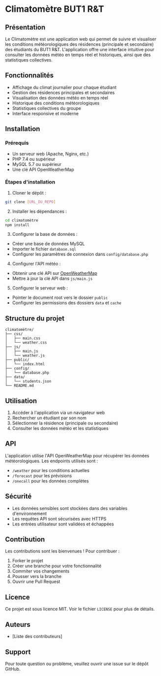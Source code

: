 # Climatomètre BUT1 R&T

## Présentation
Le Climatomètre est une application web qui permet de suivre et visualiser les conditions météorologiques des résidences (principale et secondaire) des étudiants du BUT1 R&T. L'application offre une interface intuitive pour consulter les données météo en temps réel et historiques, ainsi que des statistiques collectives.

## Fonctionnalités
- Affichage du climat journalier pour chaque étudiant
- Gestion des résidences principales et secondaires
- Visualisation des données météo en temps réel
- Historique des conditions météorologiques
- Statistiques collectives du groupe
- Interface responsive et moderne

## Installation

### Prérequis
- Un serveur web (Apache, Nginx, etc.)
- PHP 7.4 ou supérieur
- MySQL 5.7 ou supérieur
- Une clé API OpenWeatherMap

### Étapes d'installation
1. Cloner le dépôt :
```bash
git clone [URL_DU_REPO]
```

2. Installer les dépendances :
```bash
cd climatomètre
npm install
```

3. Configurer la base de données :
- Créer une base de données MySQL
- Importer le fichier `database.sql`
- Configurer les paramètres de connexion dans `config/database.php`

4. Configurer l'API météo :
- Obtenir une clé API sur [OpenWeatherMap](https://openweathermap.org/api)
- Mettre à jour la clé API dans `js/main.js`

5. Configurer le serveur web :
- Pointer le document root vers le dossier `public`
- Configurer les permissions des dossiers `data` et `cache`

## Structure du projet
```
climatomètre/
├── css/
│   ├── main.css
│   └── weather.css
├── js/
│   ├── main.js
│   └── weather.js
├── public/
│   └── index.html
├── config/
│   └── database.php
├── data/
│   └── students.json
└── README.md
```

## Utilisation
1. Accéder à l'application via un navigateur web
2. Rechercher un étudiant par son nom
3. Sélectionner la résidence (principale ou secondaire)
4. Consulter les données météo et les statistiques

## API
L'application utilise l'API OpenWeatherMap pour récupérer les données météorologiques. Les endpoints utilisés sont :
- `/weather` pour les conditions actuelles
- `/forecast` pour les prévisions
- `/onecall` pour les données complètes

## Sécurité
- Les données sensibles sont stockées dans des variables d'environnement
- Les requêtes API sont sécurisées avec HTTPS
- Les entrées utilisateur sont validées et échappées

## Contribution
Les contributions sont les bienvenues ! Pour contribuer :
1. Forker le projet
2. Créer une branche pour votre fonctionnalité
3. Commiter vos changements
4. Pousser vers la branche
5. Ouvrir une Pull Request

## Licence
Ce projet est sous licence MIT. Voir le fichier `LICENSE` pour plus de détails.

## Auteurs
- [Liste des contributeurs]

## Support
Pour toute question ou problème, veuillez ouvrir une issue sur le dépôt GitHub. 
